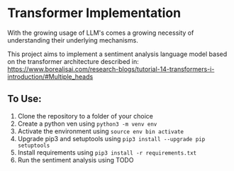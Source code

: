 # Transformer Implementation
With the growing usage of LLM's comes a growing necessity of understanding their underlying mechanisms.

This project aims to implement a sentiment analysis language model based on the transformer architecture described in:
https://www.borealisai.com/research-blogs/tutorial-14-transformers-i-introduction/#Multiple_heads

## To Use:
1. Clone the repository to a folder of your choice
2. Create a python ven using ```python3 -m venv env```
3. Activate the environment using ```source env bin activate```
4. Upgrade pip3 and setuptools using ```pip3 install --upgrade pip setuptools```
5. Install requirements using ```pip3 install -r requirements.txt```
6. Run the sentiment analysis using TODO
